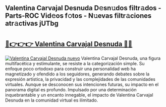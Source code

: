 ## Valentina Carvajal Desnuda D𝚎sn𝚞dos filtr𝚊dos - Parts-ROC Vid𝚎os f𝚘tos - N𝚞evas filtr𝚊ciones atr𝚊ctivas jUTbg

# <h2><a href="http://mbczk9.tromn.icu/?c=Valentina+Carvajal+Desnuda">🔗👉👉👉 Valentina Carvajal Desnuda 🔗🔗</a></h2>

[![Valentina Carvajal Desnuda nuevo](https://i.imgur.com/pEAQMta.gif)](http://mbczk9.tromn.icu/?c=Valentina+Carvajal+Desnuda)
Valentina Carvajal Desnuda, una figura multifacética y estimulante, se resiste a la categorización simple. Su enfoque poco ortodoxo para construir una personalidad web ha magnetizado y ofendido a los seguidores, generando debates sobre la expresión artística, la privacidad y las complejidades de las comunidades virtuales. Aunque se desconocen sus intenciones futuras, su impacto en el panorama digital es profundo. Impulsado por una determinación inquebrantable y un encanto innegable, el impacto de Valentina Carvajal Desnuda en la comunidad virtual es ilimitado.

